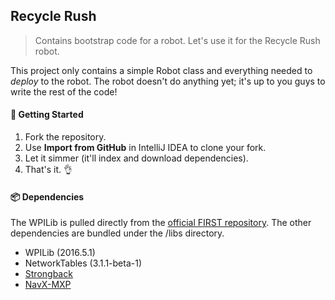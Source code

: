Recycle Rush
---

> Contains bootstrap code for a robot. Let's use it for the Recycle Rush robot.

This project only contains a simple Robot class and everything needed to *deploy* to the robot. The robot doesn't do anything yet; it's up to you guys to write the rest of the code!
 
#### :rocket: Getting Started

1. Fork the repository.
2. Use **Import from GitHub** in IntelliJ IDEA to clone your fork.
3. Let it simmer (it'll index and download dependencies).
4. That's it. :ok_hand:

#### :package: Dependencies

The WPILib is pulled directly from the [official FIRST repository](http://first.wpi.edu/FRC/roborio/maven/release/). The other dependencies are bundled under the /libs directory.

* WPILib (2016.5.1)
* NetworkTables (3.1.1-beta-1)
* [Strongback](https://github.com/strongback/strongback-java)
* [NavX-MXP](http://www.pdocs.kauailabs.com/navx-mxp/)